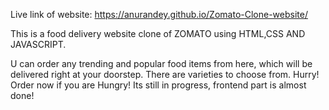Live link of website: https://anurandey.github.io/Zomato-Clone-website/

This is a food delivery website clone of ZOMATO using HTML,CSS AND JAVASCRIPT. 

U can order any trending and popular food items from here, which will be delivered right at your doorstep.
 There are varieties to choose from.
 Hurry! Order now if you are Hungry!
Its still in progress, frontend part is almost done!

